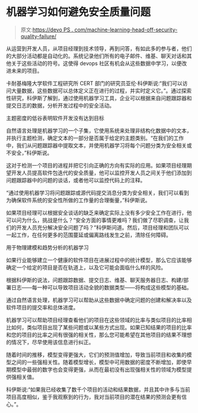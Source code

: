 # 机器学习如何避免安全质量问题

> 原文:[https://devo PS . com/machine-learning-head-off-security-quality-failure/](https://devops.com/machine-learning-head-off-security-quality-failure/)

从运营到开发人员，从项目经理到技术领导，再到问答，有如此多的参与者，他们的大部分活动都是自动化的。系统记录他们所有的电子邮件、维基、聊天对话和其他关于这些活动的符号。这使得 devops 社区有机会从这些数据中学习，以便改进未来的项目。

卡耐基梅隆大学软件工程研究所 CERT 部门的研究员亚伦·科伊斯说:“我们可以访问大量数据，这些数据可以总体定义正在进行的过程，并实时定义它。”。通过探索性研究，科伊斯了解到，通过使用机器学习工具，企业可以根据来自问题跟踪器和提交日志的数据，分析开发过程中的安全活动。

主题密度的低谷表明软件开发没有达到目标

自然语言处理是机器学习的一个子集，它使用系统来处理非结构化数据中的文本，并执行主题检测，确定文本的一部分是否属于给定的主题类别。“在我们的工作中，我们从问题跟踪器中提取文本，并使用机器学习将每个问题分类为安全相关或不安全，”科伊斯说。

这对于检测一个项目的进程并把它引向正确的方向有实际的应用。如果项目经理期望开发人员提高软件包迭代的安全质量，他可以监控开发人员之间关于他们添加到问题跟踪器中的问题的谈话，或者他可以监控代码上的注释。

“通过使用机器学习将问题跟踪或源代码提交消息分类为安全相关，我们可以看到为确保软件系统的安全性所做的工作量的合理衡量，”科伊斯说。

如果项目经理可以根据安全谈话的缺乏来确定实际上没有多少安全工作在进行，他可以问为什么，挑战是什么？“安全方面的事情更难吗？我们做了尽职调查，让我们的开发人员充分解决安全问题了吗？”科伊斯问道。然后，项目经理和团队可以一起工作，在任何更多的范围蔓延或偏离路线发生之前，清除任何障碍。

用于物理建模和趋势分析的机器学习

如果行业能够建立一个健康的软件项目在进展过程中的统计模型，那么它应该能够确定一个给定的项目是否在轨道上，以及它可能会面临什么样的风险。

根据科伊斯的说法，问题跟踪数据、提交日志、维基、聊天服务器日志、构建/部署日志——每一种可以导致项目活动全貌的数据类型——将构成这些模型的基础。

通过自然语言处理，机器学习可以帮助从这些数据中确定问题的创建和解决率以及软件项目的提交率和总体进度。

机器学习可以帮助项目经理查看他们的项目在这些领域的比率与类似项目的比率相比如何，类似项目出现了某些问题或以某些方式出现。如果已知结果的项目的比率和您的项目的比率之间有很强的相关性，那么您可能希望在其他项目的结果不理想的情况下，尽早使用该信息进行纠正。

随着时间的推移，模型变得更强大，它们的预测值增加，导致当前项目和收集的模型之间的一些强相关性。随着模型增长，模型中可用数据的密度不断增加，即使早期模型中最弱的数字也会变得更强，从而在最初没有出现强相关性的领域为模型提供强相关值。

科伊斯说:“如果我已经收集了数千个项目的活动和结果数据，并且其中许多与当前项目高度相似，鉴于我观察到的行为，我对当前项目的潜在结果的预测会更有信心。”。